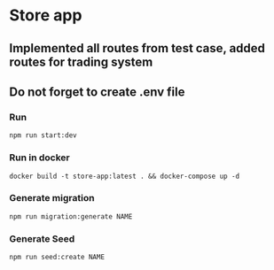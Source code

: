 # Store app

## Implemented all routes from test case, added routes for trading system

## Do not forget to create .env file

### Run

```
npm run start:dev
```

### Run in docker

```
docker build -t store-app:latest . && docker-compose up -d
```

### Generate migration

```
npm run migration:generate NAME
```

### Generate Seed

```
npm run seed:create NAME
```
